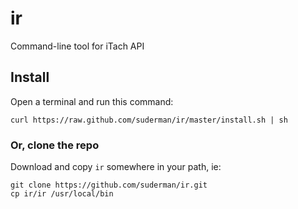 ir
==

Command-line tool for iTach API

Install
-------
Open a terminal and run this command:  

`curl https://raw.github.com/suderman/ir/master/install.sh | sh`  

### Or, clone the repo
Download and copy `ir` somewhere in your path, ie: 

`git clone https://github.com/suderman/ir.git`  
`cp ir/ir /usr/local/bin`  
